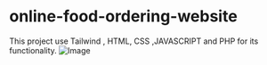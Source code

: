 # online-food-ordering-website
This project use Tailwind , HTML, CSS ,JAVASCRIPT and PHP for its functionality.
![Image](https://github.com/user-attachments/assets/470fa548-6f11-47e2-8263-7ef61cbc2d3b)

